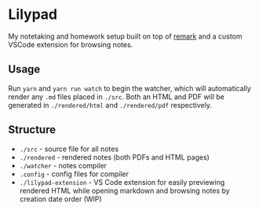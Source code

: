 # Lilypad

My notetaking and homework setup built on top of [remark](https://github.com/remarkjs/remark) and a custom VSCode extension for browsing notes.

## Usage

Run `yarn` and `yarn run watch` to begin the watcher, which will automatically render any `.md` files placed in `./src`. Both an HTML and PDF will be generated in `./rendered/html` and `./rendered/pdf` respectively.

## Structure

- `./src` - source file for all notes
- `./rendered` - rendered notes (both PDFs and HTML pages)
- `./watcher` - notes compiler
- `.config` - config files for compiler
- `./lilypad-extension` - VS Code extension for easily previewing rendered HTML while opening markdown and browsing notes by creation date order (WIP)
